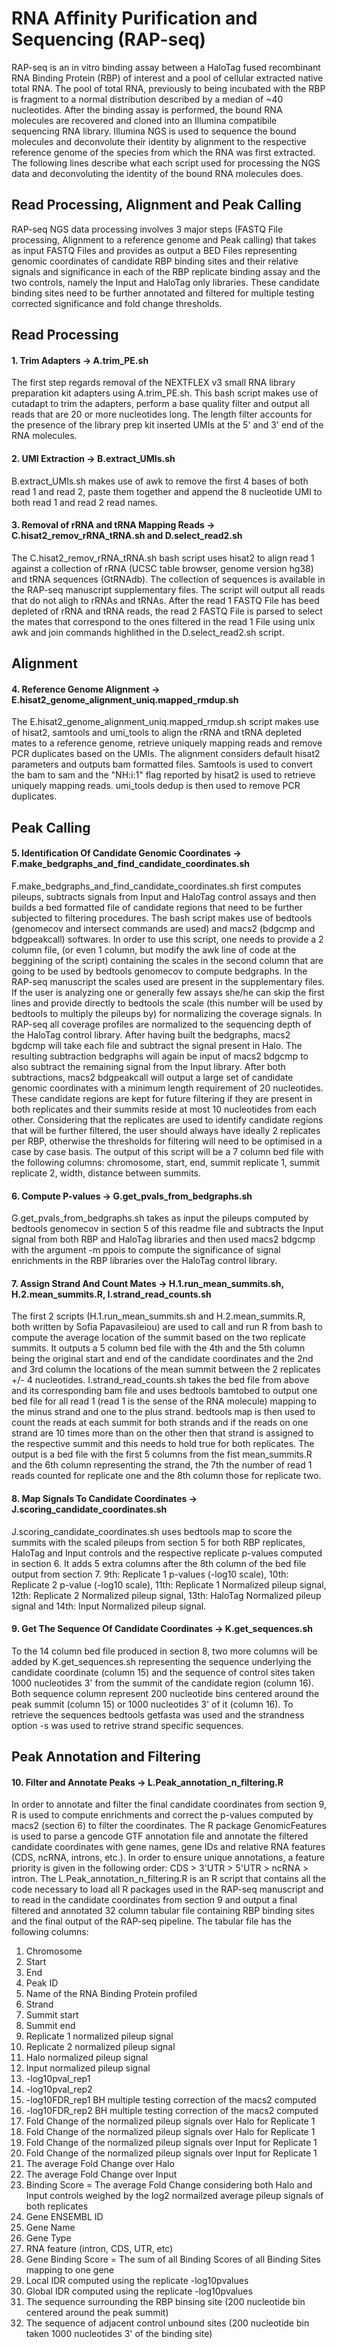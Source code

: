 # RNA Affinity Purification and Sequencing (RAP-seq)
RAP-seq is an in vitro binding assay between a HaloTag fused recombinant RNA Binding Protein (RBP) of interest and a pool of cellular extracted native total RNA. The pool of total RNA, previously to being incubated with the RBP is fragment to a normal distribution described by a median of ~40 nucleotides. After the binding assay is performed, the bound RNA molecules are recovered and cloned into an Illumina compatibile sequencing RNA library. Illumina NGS is used to sequence the bound molecules and deconvolute their identity by alignment to the respective reference genome of the species from which the RNA was first extracted. The following lines describe what each script used for processing the NGS data and deconvoluting the identity of the bound RNA molecules does.

## Read Processing, Alignment and Peak Calling
RAP-seq NGS data processing involves 3 major steps (FASTQ File processing, Alignment to a reference genome and Peak calling) that takes as input FASTQ Files and provides as output a BED Files representing genomic coordinates of candidate RBP binding sites and their relative signals and significance in each of the RBP replicate binding assay and the two controls, namely the Input and HaloTag only libraries. These candidate binding sites need to be further annotated and filtered for multiple testing corrected significance and fold change thresholds.

## Read Processing
#### 1. Trim Adapters -> A.trim_PE.sh
The first step regards removal of the NEXTFLEX v3 small RNA library preparation kit adapters using A.trim_PE.sh. This bash script makes use of cutadapt to trim the adapters, perform a base quality filter and output all reads that are 20 or more nucleotides long. The length filter accounts for the presence of the library prep kit inserted UMIs at the 5' and 3' end of the RNA molecules.

#### 2. UMI Extraction -> B.extract_UMIs.sh
B.extract_UMIs.sh makes use of awk to remove the first 4 bases of both read 1 and read 2, paste them together and append the 8 nucleotide UMI to both read 1 and read 2 read names.

#### 3. Removal of rRNA and tRNA Mapping Reads -> C.hisat2_remov_rRNA_tRNA.sh and D.select_read2.sh
The C.hisat2_remov_rRNA_tRNA.sh bash script uses hisat2 to align read 1 against a collection of rRNA (UCSC table browser, genome version hg38) and tRNA sequences (GtRNAdb). The collection of sequences is available in the RAP-seq manuscript supplementary files. The script will output all reads that do not aligh to rRNAs and tRNAs.
After the read 1 FASTQ File has beed depleted of rRNA and tRNA reads, the read 2 FASTQ File is parsed to select the mates that correspond to the ones filtered in the read 1 File using unix awk and join commands highlithed in the D.select_read2.sh script.

## Alignment
#### 4. Reference Genome Alignment -> E.hisat2_genome_alignment_uniq.mapped_rmdup.sh
The E.hisat2_genome_alignment_uniq.mapped_rmdup.sh script makes use of hisat2, samtools and umi_tools to align the rRNA and tRNA depleted mates to a reference genome, retrieve uniquely mapping reads and remove PCR duplicates based on the UMIs. The alignment considers default hisat2 parameters and outputs bam formatted files. Samtools is used to convert the bam to sam and the "NH:i:1" flag reported by hisat2 is used to retrieve uniquely mapping reads. umi_tools dedup is then used to remove PCR duplicates.

## Peak Calling
#### 5. Identification Of Candidate Genomic Coordinates -> F.make_bedgraphs_and_find_candidate_coordinates.sh
F.make_bedgraphs_and_find_candidate_coordinates.sh first computes pileups, subtracts signals from Input and HaloTag control assays and then builds a bed formatted file of candidate regions that need to be further subjected to filtering procedures. The bash script makes use of bedtools (genomecov and intersect commands are used) and macs2 (bdgcmp and bdgpeakcall) softwares.
In order to use this script, one needs to provide a 2 column file, (or even 1 column, but modify the awk line of code at the beggining of the script) containing the scales in the second column that are going to be used by bedtools genomecov to compute bedgraphs. In the RAP-seq manuscript the scales used are present in the supplementary files. If the user is analyzing one or generally few assays she/he can skip the first lines and provide directly to bedtools the scale (this number will be used by bedtools to multiply the pileups by) for normalizing the coverage signals. In RAP-seq all coverage profiles are normalized to the sequencing depth of the HaloTag control library. 
After having built the bedgraphs, macs2 bgdcmp will take each file and subtract the signal present in Halo. The resulting subtraction bedgraphs will again be input of macs2 bdgcmp to also subtract the remaining signal from the Input library. After both subtractions, macs2 bdgpeakcall will output a large set of candidate genomic coordinates with a minimum length requirement of 20 nucleotides. 
These candidate regions are kept for future filtering if they are present in both replicates and their summits reside at most 10 nucleotides from each other. 
Considering that the replicates are used to identify candidate regions that will be further filtered, the user should always have ideally 2 replicates per RBP, otherwise the thresholds for filtering will need to be optimised in a case by case basis. The output of this script will be a 7 column bed file with the following columns: chromosome, start, end, summit replicate 1, summit replicate 2, width, distance between summits.

#### 6. Compute P-values -> G.get_pvals_from_bedgraphs.sh
G.get_pvals_from_bedgraphs.sh takes as input the pileups computed by bedtools genomecov in section 5 of this readme file and subtracts the Input signal from both RBP and HaloTag libraries and then used macs2 bdgcmp with the argument -m ppois to compute the significance of signal enrichments in the RBP libraries over the HaloTag control library.

#### 7. Assign Strand And Count Mates -> H.1.run_mean_summits.sh, H.2.mean_summits.R, I.strand_read_counts.sh
The first 2 scripts (H.1.run_mean_summits.sh and H.2.mean_summits.R, both written by Sofia Papavasileiou) are used to call and run R from bash to compute the average location of the summit based on the two replicate summits. It outputs a 5 column bed file with the 4th and the 5th column being the original start and end of the candidate coordinates and the 2nd and 3rd column the locations of the mean summit between the 2 replicates +/- 4 nucleotides. 
I.strand_read_counts.sh takes the bed file from above and its corresponding bam file and uses bedtools bamtobed to output one bed file for all read 1 (read 1 is the sense of the RNA molecule) mapping to the minus strand and one to the plus strand. bedtools map is then used to count the reads at each summit for both strands and if the reads on one strand are 10 times more than on the other then that strand is assigned to the respective summit and this needs to hold true for both replicates. The output is a bed file with the first 5 columns from the fist mean_summits.R and the 6th column representing the strand, the 7th the number of read 1 reads counted for replicate one and the 8th column those for replicate two. 

#### 8. Map Signals To Candidate Coordinates -> J.scoring_candidate_coordinates.sh
J.scoring_candidate_coordinates.sh uses bedtools map to score the summits with the scaled pileups from section 5 for both RBP replicates, HaloTag and Input controls and the respective replicate p-values computed in section 6. It adds 5 extra columns after the 8th column of the bed file output from section 7. 9th: Replicate 1 p-values (-log10 scale), 10th: Replicate 2 p-value (-log10 scale), 11th: Replicate 1 Normalized pileup signal, 12th: Replicate 2 Normalized pileup signal, 13th: HaloTag Normalized pileup signal and 14th: Input Normalized pileup signal.

#### 9. Get The Sequence Of Candidate Coordinates -> K.get_sequences.sh
To the 14 column bed file produced in section 8, two more columns will be added by K.get_sequences.sh representing the sequence underlying the candidate coordinate (column 15) and the sequence of control sites taken 1000 nucleotides 3' from the summit of the candidate region (column 16). Both sequence column represent 200 nucleotide bins centered around the peak summit (column 15) or 1000 nucleotides 3' of it (column 16). To retrieve the sequences bedtools getfasta was used and the strandness option -s was used to retrive strand specific sequences.

## Peak Annotation and Filtering
#### 10. Filter and Annotate Peaks -> L.Peak_annotation_n_filtering.R
In order to annotate and filter the final candidate coordinates from section 9, R is used to compute enrichments and correct the p-values computed by macs2 (section 6) to filter the coordinates. The R package GenomicFeatures is used to parse a gencode GTF annotation file and annotate the filtered candidate coordinates with gene names, gene IDs and relative RNA features (CDS, ncRNA, introns, etc.). In order to ensure unique annotations, a feature priority is given in the following order: CDS > 3'UTR > 5'UTR > ncRNA > intron. The L.Peak_annotation_n_filtering.R is an R script that contains all the code necessary to load all R packages used in the RAP-seq manuscript and to read in the candidate coordinates from section 9 and output a final filtered and annotated 32 column tabular file containing RBP binding sites and the final output of the RAP-seq pipeline. The tabular file has the following columns:
01. Chromosome 
02. Start 
03. End 
04. Peak ID 
05. Name of the RNA Binding Protein profiled 
06. Strand 
07. Summit start 
08. Summit end
09. Replicate 1 normalized pileup signal
10. Replicate 2 normalized pileup signal
11. Halo normalized pileup signal
12. Input normalized pileup signal
13. -log10pval_rep1 
14. -log10pval_rep2 
15. -log10FDR_rep1 BH multiple testing correction of the macs2 computed
16. -log10FDR_rep2 BH multiple testing correction of the macs2 computed
17. Fold Change of the normalized pileup signals over Halo for Replicate 1
18. Fold Change of the normalized pileup signals over Halo for Replicate 1
19. Fold Change of the normalized pileup signals over Input for Replicate 1
20. Fold Change of the normalized pileup signals over Input for Replicate 1
21. The average Fold Change over Halo 
22. The average Fold Change over Input
23. Binding Score = The average Fold Change considering both Halo and Input controls weighed by the log2 normailzed average pileup signals of both replicates
24. Gene ENSEMBL ID 
25. Gene Name
26. Gene Type 
27. RNA feature (intron, CDS, UTR, etc) 
28. Gene Binding Score = The sum of all Binding Scores of all Binding Sites mapping to one gene 
29. Local IDR computed using the replicate -log10pvalues 
30. Global IDR computed using the replicate -log10pvalues
31. The sequence surrounding the RBP binsing site (200 nucleotide bin centered around the peak summit) 
33. The sequence of adjacent control unbound sites (200 nucleotide bin taken 1000 nucleotides 3' of the binding site)
